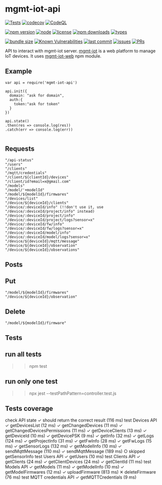 # mgmt-iot-api

[![Tests](https://github.com/zimbora/mgmt-iot-api/actions/workflows/test.yml/badge.svg)](https://github.com/zimbora/mgmt-iot-api/actions/workflows/test.yml)
[![codecov](https://codecov.io/gh/zimbora/mgmt-iot-api/graph/badge.svg?token=3WZ5SMDRTH)](https://codecov.io/gh/zimbora/mgmt-iot-api)
[![CodeQL](https://github.com/zimbora/mgmt-iot-api/actions/workflows/codeql.yml/badge.svg?branch=main)](https://github.com/zimbora/mgmt-iot-api/actions/workflows/codeql.yml)

[![npm version](https://img.shields.io/npm/v/mgmt-iot-api.svg)](https://www.npmjs.com/package/mgmt-iot-api)
[![node](https://img.shields.io/node/v/mgmt-iot-api.svg)](https://www.npmjs.com/package/mgmt-iot-api)
[![license](https://img.shields.io/npm/l/mgmt-iot-api.svg)](LICENSE)
[![npm downloads](https://img.shields.io/npm/dm/mgmt-iot-api.svg)](https://www.npmjs.com/package/mgmt-iot-api)
[![types](https://img.shields.io/npm/types/mgmt-iot-api.svg)](https://www.npmjs.com/package/mgmt-iot-api)

[![bundle size](https://img.shields.io/bundlephobia/minzip/mgmt-iot-api.svg)](https://bundlephobia.com/package/mgmt-iot-api)
[![Known Vulnerabilities](https://snyk.io/test/github/zimbora/mgmt-iot-api/badge.svg)](https://snyk.io/test/github/zimbora/mgmt-iot-api)
[![last commit](https://img.shields.io/github/last-commit/zimbora/mgmt-iot-api.svg)](https://github.com/zimbora/mgmt-iot-api/commits)
[![issues](https://img.shields.io/github/issues/zimbora/mgmt-iot-api.svg)](https://github.com/zimbora/mgmt-iot-api/issues)
[![PRs](https://img.shields.io/github/issues-pr/zimbora/mgmt-iot-api.svg)](https://github.com/zimbora/mgmt-iot-api/pulls)

API to interact with mgmt-iot server.
[mgmt-iot](https://github.com/zimbora/mgmt-iot-demo) is a web platform to manage IoT devices. It uses [mgmt-iot-web](https://github.com/zimbora/mgmt-iot-web) npm module.

## Example

```
var api = require('mgmt-iot-api')

api.init({
  domain: "ask for domain",
  auth:{
    token:"ask for token"
  }
})

api.state()
.then(res => console.log(res))
.catch(err => console.log(err))


```
## Requests

	"/api-status"
	"/users"
	"/clients"
	"/mqtt/credentials"
	"/client/${clientId}/devices"
	"/client/id?email=x@gmail.com"
	"/models"
	"/model/'+modelId"
	"/model/${modelId}/firmwares"
	"/devices/list"
	"/device/${deviceId}/clients"
	"/device/:deviceId/info" (!!don't use it, use "/device/:deviceId/project/info" instead)
	"/device/:deviceId/project/info"
	"/device/:deviceId/project/logs?sensor=x"
	"/device/:deviceId/fw/info"
	"/device/:deviceId/fw/logs?sensor=x"
	"/device/:deviceId/model/info"
	"/device/:deviceId/model/logs?sensor=x"
	"/device/${deviceId}/mqtt/message" 
	"/device/${deviceId}/observation"
	"/device/${deviceId}/observations" 

## Posts

## Put
	"/model/${modelId}/firmwares"
	"/device/${deviceId}/observation"

## Delete
	"/model/${modelId}/firmware"

## Tests

## run all tests
  >> npm test

## run only one test
  >> npx jest --testPathPattern=controller.test.js

## Tests coverage

 check API state
    ✓ should return the correct result (116 ms)
  test Devices API
    ✓ getDevicesList (12 ms)
    ✓ getChangedDevices (11 ms)
    ✓ getChangedDevicesPermissions (11 ms)
    ✓ getDeviceClients (13 ms)
    ✓ getDeviceId (10 ms)
    ✓ getDevicePSK (9 ms)
    ✓ getInfo (32 ms)
    ✓ getLogs (124 ms)
    ✓ getProjectInfo (31 ms)
    ✓ getFwInfo (28 ms)
    ✓ getFwLogs (15 ms)
    ✓ getSensorLogs (132 ms)
    ✓ getModelInfo (10 ms)
    ✓ sendMqttMessage (110 ms)
    ✓ sendMqttMessage (189 ms)
    ○ skipped getSensorInfo
  test Users API
    ✓ getUsers (10 ms)
  test Clients API
    ✓ getClients (24 ms)
    ✓ getClientDevices (24 ms)
    ✓ getClientId (11 ms)
  test Models API
    ✓ getModels (11 ms)
    ✓ getModelInfo (10 ms)
    ✓ getModelFirmwares (12 ms)
    ✓ uploadFirmware (813 ms)
    ✕ deleteFirmware (76 ms)
  test MQTT credentials API
    ✓ getMQTTCredentials (9 ms)
